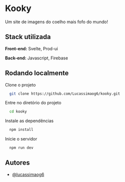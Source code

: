 
# Kooky

Um site de imagens do coelho mais fofo do mundo!


## Stack utilizada

**Front-end:** Svelte, Prod-ui

**Back-end:** Javascript, Firebase


## Rodando localmente

Clone o projeto

```bash
  git clone https://github.com/Lucassimaog6/kooky.git
```

Entre no diretório do projeto

```bash
  cd kooky
```

Instale as dependências

```bash
  npm install
```

Inicie o servidor

```bash
  npm run dev
```


## Autores

- [@lucassimaog6](https://www.github.com/lucassimaog6)


